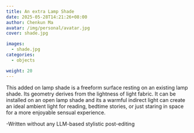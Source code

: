 ```yaml
---
title: An extra Lamp Shade
date: 2025-05-28T14:21:26+08:00
author: Chenkun Ma
avatar: /img/personal/avatar.jpg
cover: shade.jpg

images:
  - shade.jpg
categories:
  - objects

weight: 20
---
```




<!--more-->
This added on lamp shade is a freeform surface resting on an existing lamp shade. Its geometry derives from the lightness of light fabric. It can be installed on an open lamp shade and its a warmful indirect light can create an ideal ambient light for reading, bedtime stories, or just staring in space for a more enjoyable sensual experience.  

-Written without any LLM-based stylistic post-editing
